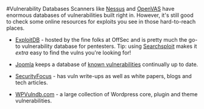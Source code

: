 #Vulnerability Databases
Scanners like [Nessus](pentesting/vulnerability-scanners/nessus.md) and [OpenVAS](pentesting/vulnerability-scanners/openvas.md) have enormous databases of vulnerabilities built right in.  However, it's still good to check some online resources for exploits you see in those hard-to-reach places.

* [ExploitDB](http://exploit-db.com) -  hosted by the fine folks at OffSec and is pretty much the go-to vulnerability database for pentesters.  Tip: using [Searchsploit](https://www.exploit-db.com/searchsploit/) makes it *extra* easy to find the vulns you're looking for!

* [Joomla](http://joomla.or) keeps a database of [known vulnerabilities](https://vel.joomla.org/live-vel) continually up to date.

* [SecurityFocus](http://www.securityfocus.com/vulnerabilities) - has vuln write-ups as well as white papers, blogs and tech articles.

* [WPVulndb.com](https://wpvulndb.com/) - a large collection of Wordpress core, plugin and theme vulnerabilities.